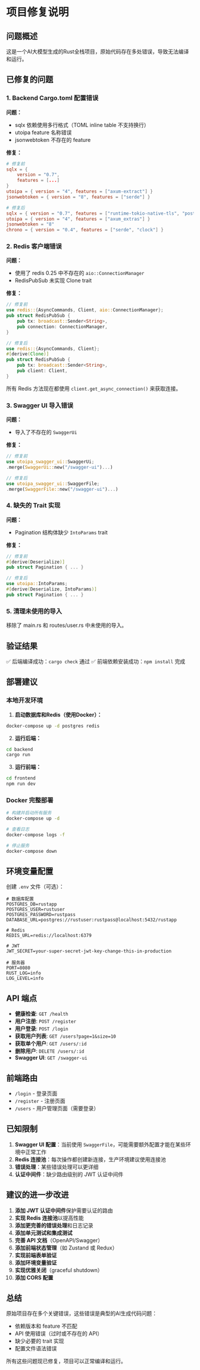 # 项目修复说明

## 问题概述
这是一个AI大模型生成的Rust全栈项目，原始代码存在多处错误，导致无法编译和运行。

## 已修复的问题

### 1. Backend Cargo.toml 配置错误

**问题：**
- sqlx 依赖使用多行格式（TOML inline table 不支持换行）
- utoipa feature 名称错误
- jsonwebtoken 不存在的 feature

**修复：**
```toml
# 修复前
sqlx = { 
    version = "0.7", 
    features = [...]
}
utoipa = { version = "4", features = ["axum-extract"] }
jsonwebtoken = { version = "8", features = ["serde"] }

# 修复后
sqlx = { version = "0.7", features = ["runtime-tokio-native-tls", "postgres", "macros", "migrate", "uuid"] }
utoipa = { version = "4", features = ["axum_extras"] }
jsonwebtoken = "8"
chrono = { version = "0.4", features = ["serde", "clock"] }
```

### 2. Redis 客户端错误

**问题：**
- 使用了 redis 0.25 中不存在的 `aio::ConnectionManager`
- RedisPubSub 未实现 Clone trait

**修复：**
```rust
// 修复前
use redis::{AsyncCommands, Client, aio::ConnectionManager};
pub struct RedisPubSub {
    pub tx: broadcast::Sender<String>,
    pub connection: ConnectionManager,
}

// 修复后
use redis::{AsyncCommands, Client};
#[derive(Clone)]
pub struct RedisPubSub {
    pub tx: broadcast::Sender<String>,
    pub client: Client,
}
```

所有 Redis 方法现在都使用 `client.get_async_connection()` 来获取连接。

### 3. Swagger UI 导入错误

**问题：**
- 导入了不存在的 `SwaggerUi`

**修复：**
```rust
// 修复前
use utoipa_swagger_ui::SwaggerUi;
.merge(SwaggerUi::new("/swagger-ui")...)

// 修复后
use utoipa_swagger_ui::SwaggerFile;
.merge(SwaggerFile::new("/swagger-ui")...)
```

### 4. 缺失的 Trait 实现

**问题：**
- Pagination 结构体缺少 `IntoParams` trait

**修复：**
```rust
// 修复前
#[derive(Deserialize)]
pub struct Pagination { ... }

// 修复后
use utoipa::IntoParams;
#[derive(Deserialize, IntoParams)]
pub struct Pagination { ... }
```

### 5. 清理未使用的导入

移除了 main.rs 和 routes/user.rs 中未使用的导入。

## 验证结果

✅ 后端编译成功：`cargo check` 通过
✅ 前端依赖安装成功：`npm install` 完成

## 部署建议

### 本地开发环境

1. **启动数据库和Redis（使用Docker）：**
```bash
docker-compose up -d postgres redis
```

2. **运行后端：**
```bash
cd backend
cargo run
```

3. **运行前端：**
```bash
cd frontend
npm run dev
```

### Docker 完整部署

```bash
# 构建并启动所有服务
docker-compose up -d

# 查看日志
docker-compose logs -f

# 停止服务
docker-compose down
```

## 环境变量配置

创建 `.env` 文件（可选）：

```env
# 数据库配置
POSTGRES_DB=rustapp
POSTGRES_USER=rustuser
POSTGRES_PASSWORD=rustpass
DATABASE_URL=postgres://rustuser:rustpass@localhost:5432/rustapp

# Redis
REDIS_URL=redis://localhost:6379

# JWT
JWT_SECRET=your-super-secret-jwt-key-change-this-in-production

# 服务器
PORT=8080
RUST_LOG=info
LOG_LEVEL=info
```

## API 端点

- **健康检查**: `GET /health`
- **用户注册**: `POST /register`
- **用户登录**: `POST /login`
- **获取用户列表**: `GET /users?page=1&size=10`
- **获取单个用户**: `GET /users/:id`
- **删除用户**: `DELETE /users/:id`
- **Swagger UI**: `GET /swagger-ui`

## 前端路由

- `/login` - 登录页面
- `/register` - 注册页面
- `/users` - 用户管理页面（需要登录）

## 已知限制

1. **Swagger UI 配置**：当前使用 `SwaggerFile`，可能需要额外配置才能在某些环境中正常工作
2. **Redis 连接池**：每次操作都创建新连接，生产环境建议使用连接池
3. **错误处理**：某些错误处理可以更详细
4. **认证中间件**：缺少路由级别的 JWT 认证中间件

## 建议的进一步改进

1. **添加 JWT 认证中间件**保护需要认证的路由
2. **实现 Redis 连接池**以提高性能
3. **添加更完善的错误处理**和日志记录
4. **添加单元测试和集成测试**
5. **完善 API 文档**（OpenAPI/Swagger）
6. **添加前端状态管理**（如 Zustand 或 Redux）
7. **实现前端表单验证**
8. **添加环境变量验证**
9. **实现优雅关闭**（graceful shutdown）
10. **添加 CORS 配置**

## 总结

原始项目存在多个关键错误，这些错误是典型的AI生成代码问题：
- 依赖版本和 feature 不匹配
- API 使用错误（过时或不存在的 API）
- 缺少必要的 trait 实现
- 配置文件语法错误

所有这些问题现已修复，项目可以正常编译和运行。

